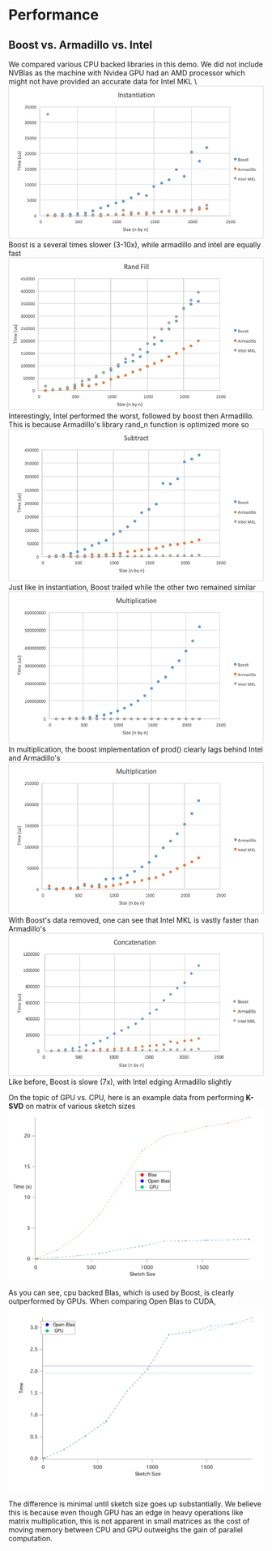 # Performance

## Boost vs. Armadillo vs. Intel
We compared various CPU backed libraries in this demo. We did not include NVBlas as the machine with Nvidea GPU had an AMD processor which might not have provided an accurate data for Intel MKL
\ 
![Instantiation](./images/instantiation.png)
Boost is a several times slower (3-10x), while armadillo and intel are equally fast
![Rand Fill](./images/rand_fill.png)
Interestingly, Intel performed the worst, followed by boost then Armadillo. This is because Armadillo's library rand_n function is optimized more so
![Subtract](./images/subtract.png)
Just like in instantiation, Boost trailed while the other two remained similar
![Multiplication](./images/multiplication.png)
In multiplication, the boost implementation of prod() clearly lags behind Intel and Armadillo's 
![Armadillo vs. Intel Mult](./images/arm_intel.png)
With Boost's data removed, one can see that Intel MKL is vastly faster than Armadillo's
![Concatenation](./images/concat.png)
Like before, Boost is slowe (7x), with Intel edging Armadillo slightly

On the topic of GPU vs. CPU, here is an example data from performing **K-SVD**
on matrix of various sketch sizes
![CPU vs GPU](./images/cpu_vs_gpu.png)

As you can see, cpu backed Blas, which is used by Boost, is clearly outperformed by GPUs. 
When comparing Open Blas to CUDA,
![CPU vs GPU](./images/open_blas.png)

The difference is minimal until sketch size goes up substantially. We believe this is because even though GPU has an edge in heavy operations like matrix multiplication, this is not apparent in small matrices as the cost of moving memory between CPU and GPU outweighs the gain of parallel computation.


